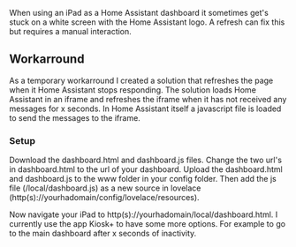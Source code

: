 When using an iPad as a Home Assistant dashboard it sometimes get's stuck on a white screen with the Home Assistant logo.
A refresh can fix this but requires a manual interaction. 

## Workarround
As a temporary workarround I created a solution that refreshes the page when it Home Assistant stops responding.
The solution loads Home Assistant in an iframe and refreshes the iframe when it has not received any messages for x seconds.
In Home Assistant itself a javascript file is loaded to send the messages to the iframe.

### Setup
Download the dashboard.html and dashboard.js files. Change the two url's in dashboard.html to the url of your dashboard.
Upload the dashboard.html and dashboard.js to the www folder in your config folder.
Then add the js file (/local/dashboard.js) as a new source in lovelace (http(s)://yourhadomain/config/lovelace/resources). 

Now navigate your iPad to http(s)://yourhadomain/local/dashboard.html.
I currently use the app Kiosk+ to have some more options. For example to go to the main dashboard after x seconds of inactivity.
